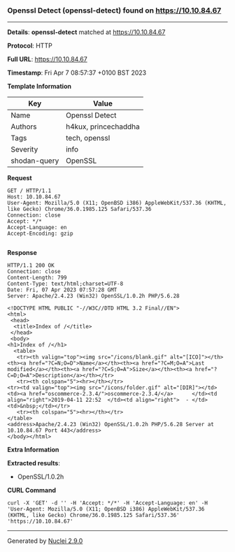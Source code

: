 ### Openssl Detect (openssl-detect) found on https://10.10.84.67
---
**Details**: **openssl-detect**  matched at https://10.10.84.67

**Protocol**: HTTP

**Full URL**: https://10.10.84.67

**Timestamp**: Fri Apr 7 08:57:37 +0100 BST 2023

**Template Information**

| Key | Value |
|---|---|
| Name | Openssl Detect |
| Authors | h4kux, princechaddha |
| Tags | tech, openssl |
| Severity | info |
| shodan-query | OpenSSL |

**Request**
```http
GET / HTTP/1.1
Host: 10.10.84.67
User-Agent: Mozilla/5.0 (X11; OpenBSD i386) AppleWebKit/537.36 (KHTML, like Gecko) Chrome/36.0.1985.125 Safari/537.36
Connection: close
Accept: */*
Accept-Language: en
Accept-Encoding: gzip


```

**Response**
```http
HTTP/1.1 200 OK
Connection: close
Content-Length: 799
Content-Type: text/html;charset=UTF-8
Date: Fri, 07 Apr 2023 07:57:28 GMT
Server: Apache/2.4.23 (Win32) OpenSSL/1.0.2h PHP/5.6.28

<!DOCTYPE HTML PUBLIC "-//W3C//DTD HTML 3.2 Final//EN">
<html>
 <head>
  <title>Index of /</title>
 </head>
 <body>
<h1>Index of /</h1>
  <table>
   <tr><th valign="top"><img src="/icons/blank.gif" alt="[ICO]"></th><th><a href="?C=N;O=D">Name</a></th><th><a href="?C=M;O=A">Last modified</a></th><th><a href="?C=S;O=A">Size</a></th><th><a href="?C=D;O=A">Description</a></th></tr>
   <tr><th colspan="5"><hr></th></tr>
<tr><td valign="top"><img src="/icons/folder.gif" alt="[DIR]"></td><td><a href="oscommerce-2.3.4/">oscommerce-2.3.4/</a>      </td><td align="right">2019-04-11 22:52  </td><td align="right">  - </td><td>&nbsp;</td></tr>
   <tr><th colspan="5"><hr></th></tr>
</table>
<address>Apache/2.4.23 (Win32) OpenSSL/1.0.2h PHP/5.6.28 Server at 10.10.84.67 Port 443</address>
</body></html>

```

**Extra Information**

**Extracted results**:

- OpenSSL/1.0.2h



**CURL Command**
```
curl -X 'GET' -d '' -H 'Accept: */*' -H 'Accept-Language: en' -H 'User-Agent: Mozilla/5.0 (X11; OpenBSD i386) AppleWebKit/537.36 (KHTML, like Gecko) Chrome/36.0.1985.125 Safari/537.36' 'https://10.10.84.67'
```
---
Generated by [Nuclei 2.9.0](https://github.com/projectdiscovery/nuclei)